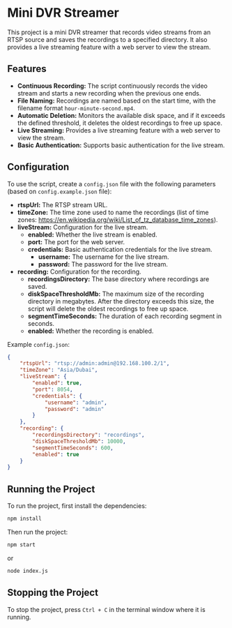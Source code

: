 # Mini DVR Streamer

This project is a mini DVR streamer that records video streams from an RTSP source and saves the recordings to a specified directory. It also provides a live streaming feature with a web server to view the stream.

## Features

- **Continuous Recording:** The script continuously records the video stream and starts a new recording when the previous one ends.
- **File Naming:** Recordings are named based on the start time, with the filename format `hour-minute-second.mp4`.
- **Automatic Deletion:** Monitors the available disk space, and if it exceeds the defined threshold, it deletes the oldest recordings to free up space.
- **Live Streaming:** Provides a live streaming feature with a web server to view the stream.
- **Basic Authentication:** Supports basic authentication for the live stream.

## Configuration

To use the script, create a `config.json` file with the following parameters (based on `config.example.json` file):

- **rtspUrl:** The RTSP stream URL.
- **timeZone:** The time zone used to name the recordings (list of time zones: https://en.wikipedia.org/wiki/List_of_tz_database_time_zones).
- **liveStream:** Configuration for the live stream.
  - **enabled:** Whether the live stream is enabled.
  - **port:** The port for the web server.
  - **credentials:** Basic authentication credentials for the live stream.
    - **username:** The username for the live stream.
    - **password:** The password for the live stream.
- **recording:** Configuration for the recording.
  - **recordingsDirectory:** The base directory where recordings are saved.
  - **diskSpaceThresholdMb:** The maximum size of the recording directory in megabytes. After the directory exceeds this size, the script will delete the oldest recordings to free up space.
  - **segmentTimeSeconds:** The duration of each recording segment in seconds.
  - **enabled:** Whether the recording is enabled.

Example `config.json`:

```json
{
    "rtspUrl": "rtsp://admin:admin@192.168.100.2/1",
    "timeZone": "Asia/Dubai",
    "liveStream": {
        "enabled": true,
        "port": 8054,
        "credentials": {
            "username": "admin",
            "password": "admin"
        }
    },
    "recording": {
        "recordingsDirectory": "recordings",
        "diskSpaceThresholdMb": 10000,
        "segmentTimeSeconds": 600,
        "enabled": true
    }
}
```

## Running the Project

To run the project, first install the dependencies:

```bash
npm install
```

Then run the project:

```bash
npm start
```

or

```bash
node index.js
```

## Stopping the Project

To stop the project, press `Ctrl + C` in the terminal window where it is running.
